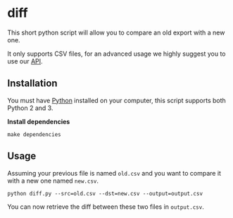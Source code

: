 diff
====

This short python script will allow you to compare an old export
with a new one.

It only supports CSV files, for an advanced usage we highly suggest you to
use our [API](http://developers.ulule.com/).

Installation
------------

You must have [Python](https://www.python.org/downloads/) installed on your computer,
this script supports both Python 2 and 3.

**Install dependencies**

```console
make dependencies
```

Usage
-----

Assuming your previous file is named `old.csv` and you want to compare it
with a new one named `new.csv`.

```console
python diff.py --src=old.csv --dst=new.csv --output=output.csv
```

You can now retrieve the diff between these two files in `output.csv`.
